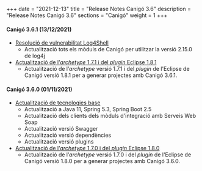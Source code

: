 +++
date        = "2021-12-13"
title       = "Release Notes Canigó 3.6"
description = "Release Notes Canigó 3.6"
sections    = "Canigó"
weight      = 1
+++

#### Canigó 3.6.1 (13/12/2021)

- [Resolució de vulnerabilitat Log4Shell](/drafts/2021-12-13-CAN-actualitzacio-canigo-3_4_7_3_6_1/)
   - Actualització tots els mòduls de Canigó per utilitzar la versió 2.15.0 de log4j
- [Actualització de l’_archetype_ 1.7.1 i del _plugin_ Eclipse 1.8.1](/drafts/2021-12-13-CAN-Actualitzacio_archetype_1_7_1_plugin_eclipse_1_8_1)
   - Actualització de l’_archetype_ versió 1.7.1 i del _plugin_ de l'Eclipse de Canigó versió 1.8.1 per a generar projectes amb Canigó 3.6.1.

#### Canigó 3.6.0 (01/11/2021)

- [Actualització de tecnologies base](/drafts/2021-10-25-CAN-actualitzacio-canigo-3_6_0/)
   - Actualització a Java 11, Spring 5.3, Spring Boot 2.5
   - Actualització dels clients dels mòduls d'integració amb Serveis Web Soap
   - Actualització versió Swagger
   - Actualització versió dependències
   - Actualització versió plugins
- [Actualització de l’_archetype_ 1.7.0 i del _plugin_ Eclipse 1.8.0](/drafts/2021-10-25-CAN-Actualitzacio_archetype_1_7_0_plugin_eclipse_1_8_0)
   - Actualització de l’_archetype_ versió 1.7.0 i del _plugin_ de l'Eclipse de Canigó versió 1.8.0 per a generar projectes amb Canigó 3.6.0.
